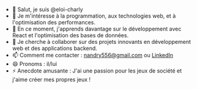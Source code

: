 - 👋 Salut, je suis @eloi-charly
- 👀 Je m'intéresse à la programmation, aux technologies web, et à l'optimisation des performances.
- 🌱 En ce moment, j'apprends davantage sur le développement avec React et l'optimisation des bases de données.
- 💞️ Je cherche à collaborer sur des projets innovants en développement web et des applications backend.
- 📫 Comment me contacter : [nandry556@gmail.com](mailto:nandry556@gmail.com) ou [LinkedIn]([https://www.linkedin.com/in/tonprofil](https://www.linkedin.com/in/herinandrianina-randriamihaingo-566007254/))
- 😄 Pronoms : il/lui
- ⚡ Anecdote amusante : J'ai une passion pour les jeux de société et j'aime créer mes propres jeux !
